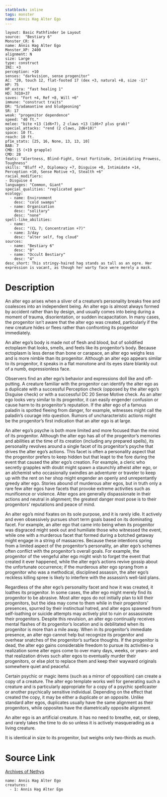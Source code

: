 ```yaml
---
statblock: inline
tags: monster
name: Annis Hag Alter Ego
---
```

```statblock
layout: Basic Pathfinder 1e Layout
source:  "Bestiary 6"
Monster_CR: 6
name: Annis Hag Alter Ego
Monster_XP: 2400
alignment: N
size: Large
type: construct
INI: +3
perception: +10
senses: "darkvision, sense progenitor"
AC: "20, touch 12, flat-footed 17 (dex +3, natural +8, size -1)"
HP: 75
HP_extra: "fast healing 1"
HD: 7d10+37
saves: "Fort +4, Ref +8, Will +6"
immune: "construct traits"
DR: "5/adamantine and bludgeoning"
SR: 17
weak: "progenitor dependence"
speed: "40 ft."
melee: "bite +13 (1d6+7), 2 claws +13 (1d6+7 plus grab)"
special_attacks: "rend (2 claws, 2d6+10)"
space: 10 ft.
reach: 10 ft.
pf1e_stats: [25, 16, None, 13, 13, 10]
BAB: 7
CMB: 15 (+19 grapple)
CMD: 28
feats: "Alertness, Blind-Fight, Great Fortitude, Intimidating Prowess, Toughness"
skills: "Bluff +7, Diplomacy +7, Disguise +0, Intimidate +14, Perception +10, Sense Motive +3, Stealth +6"
racial_modifiers:
- Disguise 4
languages: "Common, Giant"
special_qualities: "replicated gear"
ecology:
  - name: Environment
    desc: "cold swamps"
  - name: Organisation
    desc: "solitary"
    desc: "none"
spell-like_abilities:
  - name:
    desc: "(CL 7; Concentration +7)"
  - name: 3/day
    desc: "alter self, fog cloud"
sources:
  - name: "Bestiary 6"
    desc: "8"
  - name: "Occult Bestiary"
    desc: "4"
desc_short: This stringy-haired hag stands as tall as an ogre. Her expression is vacant, as though her warty face were merely a mask.
```
# Description
An alter ego arises when a sliver of a creature’s personality breaks free and coalesces into an independent being. An alter ego is almost always formed by accident rather than by design, and usually comes into being during a moment of trauma, disorientation, or sudden incapacitation. In many cases, the progenitor isn’t aware that the alter ego was created, particularly if the new creature hides or flees rather than confronting its progenitor immediately. 

An alter ego’s body is made not of flesh and blood, but of solidified ectoplasm that looks, smells, and feels like its progenitor’s body. Because ectoplasm is less dense than bone or carapace, an alter ego weighs less and is more nimble than its progenitor. Although an alter ego appears similar to its progenitor, it speaks in a flat monotone and its eyes stare blankly out of a numb, expressionless face. 

Observers find an alter ego’s behavior and expressions doll like and off-putting. A creature familiar with the progenitor can identify the alter ego as a duplicate with a successful Perception check (opposed by the alter ego’s Disguise check) or with a successful DC 20 Sense Motive check. As an alter ego looks very similar to its progenitor, it can easily engender confusion or cause harm to its progenitor’s reputation. If the alter ego of a famous paladin is spotted fleeing from danger, for example, witnesses might call the paladin’s courage into question. Rumors of uncharacteristic actions might be the progenitor’s first indication that an alter ego is at large. 

An alter ego’s psyche is both more limited and more focused than the mind of its progenitor. Although the alter ego has all of the progenitor’s memories and abilities at the time of its creation (including any prepared spells), its personality revolves around a single facet of its progenitor’s psyche that drives the alter ego’s actions. This facet is often a personality aspect that the progenitor prefers to keep hidden but that leapt to the fore during the event that caused the alter ego’s creation. For example, a cleric who secretly grapples with doubt might spawn a staunchly atheist alter ego, or an alchemist who occasionally swindles an adventurer or traveler to keep up with the rent on her shop might engender an openly and unrepentantly greedy alter ego. Stories abound of murderous alter egos, but in truth only a rare few alter egos have facets that provoke extreme activities such as munificence or violence. Alter egos are generally dispassionate in their actions and neutral in alignment; the greatest danger most pose is to their progenitors’ reputations and peace of mind. 

An alter ego’s mind fixates on its sole purpose, and it is rarely idle. It actively and even obsessively pursues short term goals based on its dominating facet. For example, an alter ego that came into being when its progenitor was disgraced might seek out and humiliate those who witnessed the event, while one with a murderous facet that formed during a botched getaway might engage in a string of massacres. Because these intentions spring from a limited aspect of the progenitor’s personality, an alter ego’s schemes often conflict with the progenitor’s overall goals. For example, the progenitor of the vengeful alter ego might wish to forget the event that created it ever happened, while the alter ego’s actions revive gossip about the unfortunate occurrence; if the murderous alter ego sprang from a progenitor who was a methodical, disciplined assassin, the alter ego’s reckless killing spree is likely to interfere with the assassin’s well-laid plans. 

Regardless of the alter ego’s personality facet and how it was created, it loathes its progenitor. In some cases, the alter ego might merely find its progenitor to be abrasive. Most alter egos do not initially plan to kill their progenitors, but the idea may come to them while in their progenitors’ presences, spurred by their instinctual hatred, and alter egos spawned from self-loathing or suicide attempts may actively plot to ruin or assassinate their progenitors. Despite this revulsion, an alter ego continually receives mental flashes of its progenitor’s location and is debilitated when its progenitor is more than a mile away. When in its progenitor’s immediate presence, an alter ego cannot help but recognize its progenitor and overhear snatches of the progenitor’s surface thoughts. If the progenitor is dead, the alter ego gains considerable freedom to pursue its activities-a realization some alter egos come to over many days, weeks, or years- and that realization drives such alter egos to eventually murder their progenitors, or else plot to replace them and keep their wayward originals somewhere quiet and peaceful. 

Certain psychic or magic items (such as a mirror of opposition) can create a copy of a creature. The alter ego template works well for generating such a creature and is particularly appropriate for a copy of a psychic spellcaster or another psychically sensitive individual. Depending on the effect that created the copy, it may be either a duplicate or an opposite. Unlike standard alter egos, duplicates usually have the same alignment as their progenitors, while opposites have the diametrically opposite alignment. 

An alter ego is an artificial creature. It has no need to breathe, eat, or sleep, and rarely takes the time to do so unless it is actively masquerading as a living creature. 

It is identical in size to its progenitor, but weighs only two-thirds as much.
# Source Link
[Archives of Nethys](https://aonprd.com/MonsterDisplay.aspx?ItemName=Annis%20Hag%20Alter%20Ego)
```encounter-table
name: Annis Hag Alter Ego
creatures:
  - 1: Annis Hag Alter Ego
```
